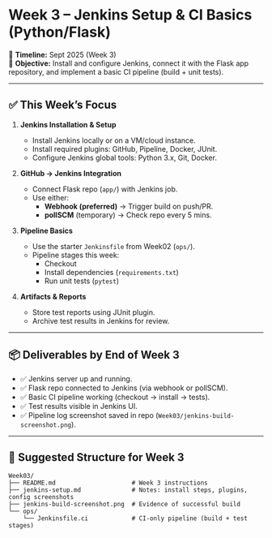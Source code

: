 # Week 3 – Jenkins Setup & CI Basics (Python/Flask)

📅 **Timeline:** Sept 2025 (Week 3)  
🎯 **Objective:** Install and configure Jenkins, connect it with the Flask app repository, and implement a basic CI pipeline (build + unit tests).  

---

## ✅ This Week’s Focus
1. **Jenkins Installation & Setup**
   - Install Jenkins locally or on a VM/cloud instance.  
   - Install required plugins: GitHub, Pipeline, Docker, JUnit.  
   - Configure Jenkins global tools: Python 3.x, Git, Docker.  

2. **GitHub → Jenkins Integration**
   - Connect Flask repo (`app/`) with Jenkins job.  
   - Use either:  
     - **Webhook (preferred)** → Trigger build on push/PR.  
     - **pollSCM** (temporary) → Check repo every 5 mins.  

3. **Pipeline Basics**
   - Use the starter `Jenkinsfile` from Week02 (`ops/`).  
   - Pipeline stages this week:  
     - Checkout  
     - Install dependencies (`requirements.txt`)  
     - Run unit tests (`pytest`)  

4. **Artifacts & Reports**
   - Store test reports using JUnit plugin.  
   - Archive test results in Jenkins for review.  

---

## 📦 Deliverables by End of Week 3
- ✅ Jenkins server up and running.  
- ✅ Flask repo connected to Jenkins (via webhook or pollSCM).  
- ✅ Basic CI pipeline working (checkout → install → tests).  
- ✅ Test results visible in Jenkins UI.  
- ✅ Pipeline log screenshot saved in repo (`Week03/jenkins-build-screenshot.png`).  

---

## 📂 Suggested Structure for Week 3
```text
Week03/
├── README.md                     # Week 3 instructions
├── jenkins-setup.md              # Notes: install steps, plugins, config screenshots
├── jenkins-build-screenshot.png  # Evidence of successful build
└── ops/
    └── Jenkinsfile.ci            # CI-only pipeline (build + test stages)
